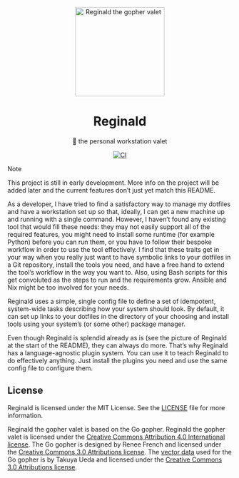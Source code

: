 <p align="center">
  <picture>
    <source media="(prefers-color-scheme: dark)" srcset="https://github.com/anttikivi/reginald/blob/main/.github/reginald-gray-suit.svg?raw=true">
    <source media="(prefers-color-scheme: light)" srcset="https://github.com/anttikivi/reginald/blob/main/.github/reginald-black-suit.svg?raw=true">
    <img alt="Reginald the gopher valet" src="https://github.com/anttikivi/reginald/blob/main/.github/reginald-black-suit.svg?raw=true" width="200" style="max-width: 100%;">
  </picture>
</p>

<h1 align="center">Reginald</h1>

<div align="center">

👔 the personal workstation valet

[![CI](https://github.com/anttikivi/reginald/actions/workflows/ci.yml/badge.svg)](https://github.com/anttikivi/reginald/actions/workflows/ci.yml)

</div>

<!-- prettier-ignore-start -->
> [!NOTE]
> This project is still in early development. More info on the project will be
> added later and the current features don’t just yet match this README.
<!-- prettier-ignore-end -->

As a developer, I have tried to find a satisfactory way to manage my dotfiles
and have a workstation set up so that, ideally, I can get a new machine up and
running with a single command. However, I haven’t found any existing tool that
would fill these needs: they may not easily support all of the required
features, you might need to install some runtime (for example Python) before you
can run them, or you have to follow their bespoke workflow in order to use the
tool effectively. I find that these traits get in your way when you really just
want to have symbolic links to your dotfiles in a Git repository, install the
tools you need, and have a free hand to extend the tool’s workflow in the way
you want to. Also, using Bash scripts for this get convoluted as the steps to
run and the requirements grow. Ansible and Nix might be too involved for your
needs.

Reginald uses a simple, single config file to define a set of idempotent,
system-wide tasks describing how your system should look. By default, it can set
up links to your dotfiles in the directory of your choosing and install tools
using your system’s (or some other) package manager.

Even though Reginald is splendid already as is (see the picture of Reginald at
the start of the README), they can always do more. That’s why Reginald has a
language-agnostic plugin system. You can use it to teach Reginald to do
effectively anything. Just install the plugins you need and use the same config
file to configure them.

## License

Reginald is licensed under the MIT License. See the [LICENSE](LICENSE) file for
more information.

Reginald the gopher valet is based on the Go gopher. Reginald the gopher valet
is licensed under the
[Creative Commons Attribution 4.0 International license](https://creativecommons.org/licenses/by/4.0/).
The Go gopher is designed by Renee French and licensed under the
[Creative Commons 3.0 Attributions license](https://creativecommons.org/licenses/by/3.0/deed.en).
The [vector data](https://github.com/golang-samples/gopher-vector) used for the
Go gopher is by Takuya Ueda and licensed under the
[Creative Commons 3.0 Attributions license](https://creativecommons.org/licenses/by/3.0/deed.en).
